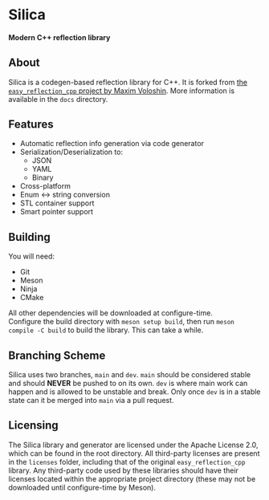 # Silica
#### Modern C++ reflection library 

## About
Silica is a codegen-based reflection library for C++. It is forked from [the `easy_reflection_cpp` project by Maxim Voloshin](https://github.com/chocolacula/easy_reflection_cpp). More information is available in the `docs` directory.

## Features
* Automatic reflection info generation via code generator
* Serialization/Deserialization to:
	* JSON
	* YAML
	* Binary
* Cross-platform
* Enum <-> string conversion
* STL container support
* Smart pointer support

## Building
You will need:  
* Git
* Meson
* Ninja
* CMake  

All other dependencies will be downloaded at configure-time.  
Configure the build directory with `meson setup build`, then run `meson compile -C build` to build the library. This can take a while.

## Branching Scheme
Silica uses two branches, `main` and `dev`. `main` should be considered stable and should **NEVER** be pushed to on its own. `dev` is where main work can happen and is allowed to be unstable and break. Only once `dev` is in a stable state can it be merged into `main` via a pull request.

## Licensing
The Silica library and generator are licensed under the Apache License 2.0, which can be found in the root directory. All third-party licenses are present in the `licenses` folder, including that of the original `easy_reflection_cpp` library.
Any third-party code used by these libraries should have their licenses located within the appropriate project directory (these may not be downloaded until configure-time by Meson).